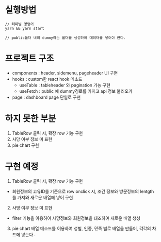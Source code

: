 # 실행방법

```
// 터미널 명령어
yarn && yarn start

// public폴더 내의 dummy라는 폴더를 생성하여 데이터를 넣어야 한다.
```

# 프로젝트 구조

- components : header, sidemenu, pageheader UI 구현
- hooks : custom한 react hook 메소드
  - useTable : tableheader 와 pagination 기능 구현
  - useFetch : public 에 dummy경로를 가지고 api 정보 불러오기
- page : dashboard page 단일로 구현

# 하지 못한 부분

1. TableRow 클릭 시, 확장 row 기능 구현
2. 사망 여부 정보 미 표현
3. pie chart 구현

# 구현 예정

1. TableRow 클릭 시, 확장 row 기능 구현

- 회원정보의 고유ID를 기준으로 row onclick 시, 조건 정보와 방문정보의 lentgth 를 가져와 새로운 배열에 넣어 구현

2. 사명 여부 정보 미 표현

- filter 기능을 이용하여 사망정보와 회원정보을 대조하여 새로운 배열 생성

3. pie chart 배열 메소드를 이용하여 성별, 인종, 민족 별로 배열을 만들어, 각각의 차드에 넣는다 .
